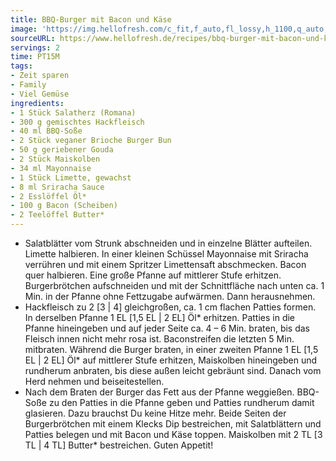 ```yaml
---
title: BBQ-Burger mit Bacon und Käse
image: 'https://img.hellofresh.com/c_fit,f_auto,fl_lossy,h_1100,q_auto,w_2600/hellofresh_s3/image/bbq-burger-mit-bacon-und-kase-f1afb6f2.jpg'
sourceURL: https://www.hellofresh.de/recipes/bbq-burger-mit-bacon-und-kase-630cb71b1fbe0b45c1051eb8
servings: 2
time: PT15M
tags:
- Zeit sparen
- Family
- Viel Gemüse
ingredients:
- 1 Stück Salatherz (Romana)
- 300 g gemischtes Hackfleisch
- 40 ml BBQ-Soße
- 2 Stück veganer Brioche Burger Bun
- 50 g geriebener Gouda
- 2 Stück Maiskolben
- 34 ml Mayonnaise
- 1 Stück Limette, gewachst
- 8 ml Sriracha Sauce
- 2 Esslöffel Öl*
- 100 g Bacon (Scheiben)
- 2 Teelöffel Butter*
---
```


- Salatblätter vom Strunk abschneiden und in einzelne Blätter aufteilen.  Limette halbieren.  In einer kleinen Schüssel Mayonnaise mit Sriracha verrühren und mit einem Spritzer Limettensaft abschmecken.  Bacon quer halbieren.  Eine große Pfanne auf mittlerer Stufe erhitzen. Burgerbrötchen aufschneiden und mit der Schnittfläche nach unten ca. 1 Min. in der Pfanne ohne Fettzugabe aufwärmen. Dann herausnehmen.
- Hackfleisch zu 2 [3 | 4] gleichgroßen, ca. 1 cm flachen Patties formen.  ﻿In derselben Pfanne 1 EL [1,5 EL | 2 EL] Öl\* erhitzen. Patties in die Pfanne hineingeben und auf jeder Seite ca. 4 – 6 Min. braten, bis das Fleisch innen nicht mehr rosa ist. Baconstreifen die letzten 5 Min. mitbraten.  Während die Burger braten, in einer zweiten Pfanne 1 EL [1,5 EL | 2 EL] Öl\* auf mittlerer Stufe erhitzen, Maiskolben hineingeben und rundherum anbraten, bis diese außen leicht gebräunt sind. Danach vom Herd nehmen und beiseitestellen.
- Nach dem Braten der Burger das Fett aus der Pfanne weggießen. BBQ-Soße zu den Patties in die Pfanne geben und Patties rundherum damit glasieren. Dazu brauchst Du keine Hitze mehr.  Beide Seiten der Burgerbrötchen mit einem Klecks Dip bestreichen, mit Salatblättern und Patties belegen und mit Bacon und Käse toppen. Maiskolben mit 2 TL [3 TL | 4 TL] Butter\* bestreichen.  Guten Appetit!
